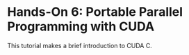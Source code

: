 # Hands-On 6: Portable Parallel Programming with CUDA

This tutorial makes a brief introduction to CUDA C.
